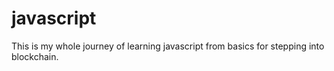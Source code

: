 # javascript
This is my whole journey of learning javascript from basics for stepping into blockchain.

